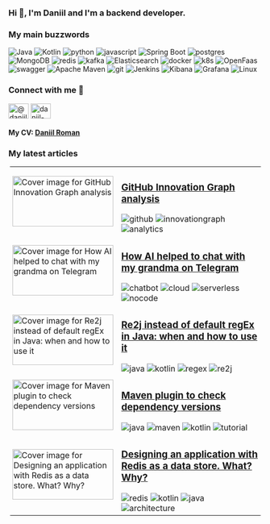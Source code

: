 ### Hi 👋, I'm Daniil and I'm a backend developer.

### My main buzzwords
![Java](https://img.shields.io/static/v1?style=for-the-badge&message=Java&color=007396&logo=Java&logoColor=FFFFFF&label=)
![Kotlin](https://img.shields.io/static/v1?style=for-the-badge&message=Kotlin&color=7F52FF&logo=Kotlin&logoColor=FFFFFF&label=)
![python](https://img.shields.io/badge/python%20-%2314354C.svg?&style=for-the-badge&logo=python&logoColor=white) 
![javascript](https://img.shields.io/badge/javascript%20-%23323330.svg?&style=for-the-badge&logo=javascript&logoColor=%23F7DF1E) 
![Spring Boot](https://img.shields.io/static/v1?style=for-the-badge&message=Spring+Boot&color=6DB33F&logo=Spring+Boot&logoColor=FFFFFF&label=)
![postgres](https://img.shields.io/badge/postgres-%23316192.svg?&style=for-the-badge&logo=postgresql&logoColor=white) 
![MongoDB](https://img.shields.io/static/v1?style=for-the-badge&message=MongoDB&color=47A248&logo=MongoDB&logoColor=FFFFFF&label=)
![redis](https://img.shields.io/badge/redis%20-%23CC0000.svg?&style=for-the-badge&logo=redis&logoColor=white) 
![kafka](https://img.shields.io/badge/kafka%20-%23000000.svg?&style=for-the-badge&logo=apache%20kafka&logoColor=white) 
![Elasticsearch](https://img.shields.io/static/v1?style=for-the-badge&message=Elasticsearch&color=005571&logo=Elasticsearch&logoColor=FFFFFF&label=)
![docker](https://img.shields.io/badge/docker-%232496ED.svg?&style=for-the-badge&logo=docker&logoColor=white) 
![k8s](https://img.shields.io/badge/kubernetes%20-%23326ce5.svg?&style=for-the-badge&logo=kubernetes&logoColor=white) 
![OpenFaas](https://img.shields.io/badge/openfaas%20-%23326ce5.svg?&style=for-the-badge&logo=openfaas&logoColor=white) 
![swagger](https://img.shields.io/badge/swagger-%2385EA2D.svg?&style=for-the-badge&logo=swagger&logoColor=black) 
![Apache Maven](https://img.shields.io/static/v1?style=for-the-badge&message=Apache+Maven&color=C71A36&logo=Apache+Maven&logoColor=FFFFFF&label=)
![git](https://img.shields.io/badge/git%20-%23F05033.svg?&style=for-the-badge&logo=git&logoColor=white) 
![Jenkins](https://img.shields.io/static/v1?style=for-the-badge&message=Jenkins&color=D24939&logo=Jenkins&logoColor=FFFFFF&label=)
![Kibana](https://img.shields.io/static/v1?style=for-the-badge&message=Kibana&color=AE4CCF&logo=Kibana&logoColor=FFFFFF&label=)
![Grafana](https://img.shields.io/static/v1?style=for-the-badge&message=Grafana&color=F46800&logo=Grafana&logoColor=FFFFFF&label=)
![Linux](https://img.shields.io/static/v1?style=for-the-badge&message=Linux&color=222222&logo=Linux&logoColor=FCC624&label=)

### Connect with me 🔗
<p align="left">
  <a href="https://dev.to/daniilroman" target="blank"><img align="center" src="https://raw.githubusercontent.com/rahuldkjain/github-profile-readme-generator/master/src/images/icons/Social/devto.svg" alt="@daniilroman" height="30" width="40" /></a>
  <a href="https://linkedin.com/in/daniil-roman" target="blank"><img align="center" src="https://raw.githubusercontent.com/rahuldkjain/github-profile-readme-generator/master/src/images/icons/Social/linked-in-alt.svg" alt="daniil-roman" height="30" width="40" /></a>
</p>

#### My CV: [Daniil Roman](https://docs.google.com/document/d/1oYvAFRyBdb5ul0jLJwk9x_P9XnV3EFJLth1_nWNrUPE/edit?usp=sharing)

### My latest articles

[//]: # (<style>)
[//]: # (.container {)
[//]: # (display: flex;)
[//]: # (})
[//]: # (.item {)
[//]: # (color: black; )
[//]: # (font-size: 16px; )
[//]: # (background-color: antiquewhite; )
[//]: # (padding: 1px 4px; )
[//]: # (border-radius: 5px; )
[//]: # (margin-right: 5px;)
[//]: # (})
[//]: # (</style>)

<!-- latest articles start -->
<table style="border-radius: 5px">
    <tr>
        <td>
            <img alt="Cover image for GitHub Innovation Graph analysis" class="crayons-article__cover__image" height="100" src="https://media.dev.to/cdn-cgi/image/width=1000,height=420,fit=cover,gravity=auto,format=auto/https%3A%2F%2Fdev-to-uploads.s3.amazonaws.com%2Fuploads%2Farticles%2F80poj8my1dmkyjjwcaj9.jpeg" style="aspect-ratio: auto 1000 / 420;" width="200"/>
        </td>
        <td>
            <h3><a href="https://dev.to/daniilroman/github-innovation-graph-analysis-27m3">GitHub Innovation Graph analysis</a></h3>
            <div class="container"><img src="https://img.shields.io/static/v1?style=for-the-badge&message=github&color=778949&logo=github&logoColor=FFFFFF&label=" alt="github"> <img src="https://img.shields.io/static/v1?style=for-the-badge&message=innovationgraph&color=777963&logo=innovationgraph&logoColor=FFFFFF&label=" alt="innovationgraph"> <img src="https://img.shields.io/static/v1?style=for-the-badge&message=analytics&color=779610&logo=analytics&logoColor=FFFFFF&label=" alt="analytics"></div>
        </td>
    </tr>
    <tr>
        <td>
            <img alt="Cover image for How AI helped to chat with my grandma on Telegram" class="crayons-article__cover__image" height="100" src="https://media.dev.to/cdn-cgi/image/width=1000,height=420,fit=cover,gravity=auto,format=auto/https%3A%2F%2Fdev-to-uploads.s3.amazonaws.com%2Fuploads%2Farticles%2Fmr7krc81njbxklmm2qqh.png" style="aspect-ratio: auto 1000 / 420;" width="200"/>
        </td>
        <td>
            <h3><a href="https://dev.to/daniilroman/would-your-grandma-use-a-voice-chat-bot-hca">How AI helped to chat with my grandma on Telegram</a></h3>
            <div class="container"><img src="https://img.shields.io/static/v1?style=for-the-badge&message=chatbot&color=772119&logo=chatbot&logoColor=FFFFFF&label=" alt="chatbot"> <img src="https://img.shields.io/static/v1?style=for-the-badge&message=cloud&color=777141&logo=cloud&logoColor=FFFFFF&label=" alt="cloud"> <img src="https://img.shields.io/static/v1?style=for-the-badge&message=serverless&color=772596&logo=serverless&logoColor=FFFFFF&label=" alt="serverless"> <img src="https://img.shields.io/static/v1?style=for-the-badge&message=nocode&color=775276&logo=nocode&logoColor=FFFFFF&label=" alt="nocode"></div>
        </td>
    </tr>
    <tr>
        <td>
            <img alt="Cover image for Re2j instead of default regEx in Java: when and how to use it" class="crayons-article__cover__image" height="100" src="https://media.dev.to/cdn-cgi/image/width=1000,height=420,fit=cover,gravity=auto,format=auto/https%3A%2F%2Fdev-to-uploads.s3.amazonaws.com%2Fuploads%2Farticles%2F47kggas795bhvlqlwdhf.jpg" style="aspect-ratio: auto 1000 / 420;" width="200"/>
        </td>
        <td>
            <h3><a href="https://dev.to/daniilroman/re2j-instead-of-default-regex-in-java-when-and-how-to-use-it-5bgn">Re2j instead of default regEx in Java: when and how to use it</a></h3>
            <div class="container"><img src="https://img.shields.io/static/v1?style=for-the-badge&message=java&color=778035&logo=java&logoColor=FFFFFF&label=" alt="java"> <img src="https://img.shields.io/static/v1?style=for-the-badge&message=kotlin&color=776449&logo=kotlin&logoColor=FFFFFF&label=" alt="kotlin"> <img src="https://img.shields.io/static/v1?style=for-the-badge&message=regex&color=774488&logo=regex&logoColor=FFFFFF&label=" alt="regex"> <img src="https://img.shields.io/static/v1?style=for-the-badge&message=re2j&color=775038&logo=re2j&logoColor=FFFFFF&label=" alt="re2j"></div>
        </td>
    </tr>
    <tr>
        <td>
            <img alt="Cover image for Maven plugin to check dependency versions" class="crayons-article__cover__image" height="100" src="https://media.dev.to/cdn-cgi/image/width=1000,height=420,fit=cover,gravity=auto,format=auto/https%3A%2F%2Fdev-to-uploads.s3.amazonaws.com%2Fuploads%2Farticles%2F72ebr606rvtzub81ozqw.jpg" style="aspect-ratio: auto 1000 / 420;" width="200"/>
        </td>
        <td>
            <h3><a href="https://dev.to/daniilroman/maven-plugin-to-check-dependencies-versions-318m">Maven plugin to check dependency versions</a></h3>
            <div class="container"><img src="https://img.shields.io/static/v1?style=for-the-badge&message=java&color=779912&logo=java&logoColor=FFFFFF&label=" alt="java"> <img src="https://img.shields.io/static/v1?style=for-the-badge&message=maven&color=776016&logo=maven&logoColor=FFFFFF&label=" alt="maven"> <img src="https://img.shields.io/static/v1?style=for-the-badge&message=kotlin&color=777742&logo=kotlin&logoColor=FFFFFF&label=" alt="kotlin"> <img src="https://img.shields.io/static/v1?style=for-the-badge&message=tutorial&color=774796&logo=tutorial&logoColor=FFFFFF&label=" alt="tutorial"></div>
        </td>
    </tr>
    <tr>
        <td>
            <img alt="Cover image for Designing an application with Redis as a data store. What? Why?" class="crayons-article__cover__image" height="100" src="https://media.dev.to/cdn-cgi/image/width=1000,height=420,fit=cover,gravity=auto,format=auto/https%3A%2F%2Fdev-to-uploads.s3.amazonaws.com%2Fuploads%2Farticles%2Fh4gn35c6zrrh0ktk9g7y.png" style="aspect-ratio: auto 1000 / 420;" width="200"/>
        </td>
        <td>
            <h3><a href="https://dev.to/daniilroman/designing-an-application-with-redis-as-a-data-store-what-why-57e3">Designing an application with Redis as a data store. What? Why?</a></h3>
            <div class="container"><img src="https://img.shields.io/static/v1?style=for-the-badge&message=redis&color=772226&logo=redis&logoColor=FFFFFF&label=" alt="redis"> <img src="https://img.shields.io/static/v1?style=for-the-badge&message=kotlin&color=779739&logo=kotlin&logoColor=FFFFFF&label=" alt="kotlin"> <img src="https://img.shields.io/static/v1?style=for-the-badge&message=java&color=775679&logo=java&logoColor=FFFFFF&label=" alt="java"> <img src="https://img.shields.io/static/v1?style=for-the-badge&message=architecture&color=771062&logo=architecture&logoColor=FFFFFF&label=" alt="architecture"></div>
        </td>
    </tr>
</table>
<!-- latest articles end -->
